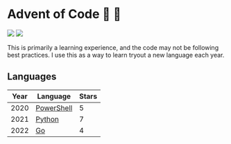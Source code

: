 # Advent of Code :christmas_tree: :santa:

![](https://img.shields.io/badge/stars%20⭐-22-yellow)
![](https://img.shields.io/badge/days%20completed-11-red)

This is primarily a learning experience, and the code may not be following best practices. I use this as a way to learn tryout a new language each year.

## Languages

| Year | Language                                                    | Stars |
| ---- | ----------------------------------------------------------- | ----- |
| 2020 | [PowerShell](https://learn.microsoft.com/en-us/powershell/) | 5     |
| 2021 | [Python](https://www.python.org/)                           | 7     |
| 2022 | [Go](https://golang.org/)                                   | 4     |
